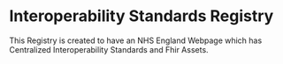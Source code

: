 # Interoperability Standards Registry

This Registry is created to have an NHS England Webpage which has Centralized Interoperability Standards and Fhir Assets.

